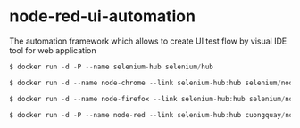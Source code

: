 # node-red-ui-automation
The automation framework which allows to create UI test flow by visual IDE tool for web application

```javascript
$ docker run -d -P --name selenium-hub selenium/hub
```

```javascript
$ docker run -d --name node-chrome --link selenium-hub:hub selenium/node-chrome
```

```javascript
$ docker run -d --name node-firefox --link selenium-hub:hub selenium/node-firefox
```

```javascript
$ docker run -d -P --name node-red --link selenium-hub:hub cuongquay/node-red-ui-automation
```